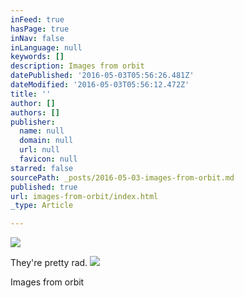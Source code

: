 ```yaml
---
inFeed: true
hasPage: true
inNav: false
inLanguage: null
keywords: []
description: Images from orbit
datePublished: '2016-05-03T05:56:26.481Z'
dateModified: '2016-05-03T05:56:12.472Z'
title: ''
author: []
authors: []
publisher:
  name: null
  domain: null
  url: null
  favicon: null
starred: false
sourcePath: _posts/2016-05-03-images-from-orbit.md
published: true
url: images-from-orbit/index.html
_type: Article

---
```

![](https://the-grid-user-content.s3-us-west-2.amazonaws.com/082791c3-2bb7-412c-8eca-14a9afefedfe.jpg)

They're pretty rad.
![](https://the-grid-user-content.s3-us-west-2.amazonaws.com/e8311787-fdf0-484f-8e3b-ec95ebb14666.jpg)

Images from orbit
